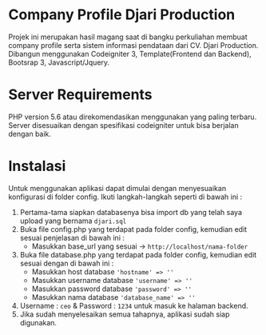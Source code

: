 # Company Profile Djari Production

Projek ini merupakan hasil magang saat di bangku perkuliahan membuat company profile serta sistem informasi pendataan dari CV. Djari Production. Dibangun menggunakan Codeigniter 3, Template(Frontend dan Backend), Bootsrap 3, Javascript/Jquery.


# Server Requirements

PHP version 5.6 atau direkomendasikan menggunakan yang paling terbaru. Server disesuaikan dengan spesifikasi codeigniter untuk bisa berjalan dengan baik.

# Instalasi
Untuk menggunakan aplikasi dapat dimulai dengan menyesuaikan konfigurasi di folder config. Ikuti langkah-langkah seperti di bawah ini :

1. Pertama-tama siapkan databasenya bisa import db yang telah saya upload yang bernama ```djari.sql```
2. Buka file config.php yang terdapat pada folder config, kemudian edit sesuai penjelasan di bawah ini :
	* Masukkan base_url yang sesuai -> ```http://localhost/nama-folder``` 
3. Buka file database.php yang terdapat pada folder config, kemudian edit sesuai dengan di bawah ini :
	* Masukkan host database ```'hostname' => ''```
	* Masukkan username database ```'username' => ''```
	* Masukkan password database ```'password' => ''``` 
	* Masukkan nama database ```'database_name' => ''``` 
4. Username : ```ceo``` & Password : ```1234``` untuk masuk ke halaman backend.
4. Jika sudah menyelesaikan semua tahapnya, aplikasi sudah siap digunakan.

	
